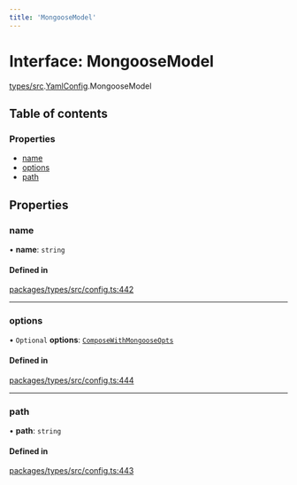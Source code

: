 ```yaml
---
title: 'MongooseModel'
---
```


# Interface: MongooseModel

[types/src](../modules/types_src).[YamlConfig](../modules/types_src.YamlConfig).MongooseModel

## Table of contents

### Properties

- [name](types_src.YamlConfig.MongooseModel#name)
- [options](types_src.YamlConfig.MongooseModel#options)
- [path](types_src.YamlConfig.MongooseModel#path)

## Properties

### name

• **name**: `string`

#### Defined in

[packages/types/src/config.ts:442](https://github.com/Urigo/graphql-mesh/blob/master/packages/types/src/config.ts#L442)

___

### options

• `Optional` **options**: [`ComposeWithMongooseOpts`](types_src.YamlConfig.ComposeWithMongooseOpts)

#### Defined in

[packages/types/src/config.ts:444](https://github.com/Urigo/graphql-mesh/blob/master/packages/types/src/config.ts#L444)

___

### path

• **path**: `string`

#### Defined in

[packages/types/src/config.ts:443](https://github.com/Urigo/graphql-mesh/blob/master/packages/types/src/config.ts#L443)

